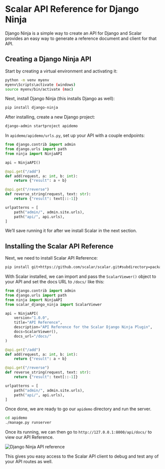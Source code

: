 # Scalar API Reference for Django Ninja

Django Ninja is a simple way to create an API for Django and Scalar provides an easy way to generate a reference document and client for that API.

## Creating a Django Ninja API

Start by creating a virtual environment and activating it:

```bash
python -m venv myenv
myenv\Scripts\activate (windows)
source myenv/bin/activate (mac)
```

Next, install Django Ninja (this installs Django as well):

```bash
pip install django-ninja
```

After installing, create a new Django project:

```bash
django-admin startproject apidemo
```

In `apidemo/apidemo/urls.py`, set up your API with a couple endpoints:

```python
from django.contrib import admin
from django.urls import path
from ninja import NinjaAPI

api = NinjaAPI()

@api.get("/add")
def add(request, a: int, b: int):
    return {"result": a + b}

@api.get("/reverse")
def reverse_string(request, text: str):
    return {"result": text[::-1]}

urlpatterns = [
    path("admin/", admin.site.urls),
    path("api/", api.urls),
]

```

We’ll save running it for after we install Scalar in the next section.

## Installing the Scalar API Reference

Next, we need to install Scalar API Reference:

```bash
pip install git+https://github.com/scalar/scalar.git#subdirectory=packages/scalar_django_ninja
```

With Scalar installed, we can import and pass the `ScalarViewer()` object to your API and set the docs URL to `/docs/` like this:

```python
from django.contrib import admin
from django.urls import path
from ninja import NinjaAPI
from scalar_django_ninja import ScalarViewer

api = NinjaAPI(
    version="1.0.0",
    title="API Reference",
    description="API Reference for the Scalar Django Ninja Plugin",
    docs=ScalarViewer(),
    docs_url="/docs/"
)

@api.get("/add")
def add(request, a: int, b: int):
    return {"result": a + b}

@api.get("/reverse")
def reverse_string(request, text: str):
    return {"result": text[::-1]}

urlpatterns = [
    path("admin/", admin.site.urls),
    path("api/", api.urls),
]
```

Once done, we are ready to go our `apidemo` directory and run the server.

```bash
cd apidemo
./manage.py runserver
```

Once its running, we can then go to `http://127.0.0.1:8000/api/docs/` to view our API Reference.

![Django Ninja API reference](https://github.com/user-attachments/assets/10a1778a-efa0-4903-b0cb-974ea4135982)

This gives you easy access to the Scalar API client to debug and test any of your API routes as well.
